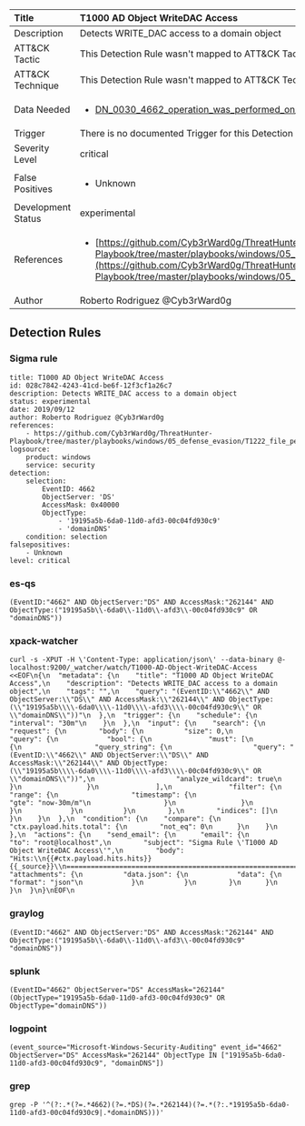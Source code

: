 | Title                | T1000 AD Object WriteDAC Access                                                                                                                                                 |
|:---------------------|:------------------------------------------------------------------------------------------------------------------------------------------------------------|
| Description          | Detects WRITE_DAC access to a domain object                                                                                                                                           |
| ATT&amp;CK Tactic    |   This Detection Rule wasn't mapped to ATT&amp;CK Tactic yet  |
| ATT&amp;CK Technique |  This Detection Rule wasn't mapped to ATT&amp;CK Technique yet  |
| Data Needed          | <ul><li>[DN_0030_4662_operation_was_performed_on_an_object](../Data_Needed/DN_0030_4662_operation_was_performed_on_an_object.md)</li></ul>  |
| Trigger              |  There is no documented Trigger for this Detection Rule yet  |
| Severity Level       | critical |
| False Positives      | <ul><li>Unknown</li></ul>  |
| Development Status   | experimental |
| References           | <ul><li>[https://github.com/Cyb3rWard0g/ThreatHunter-Playbook/tree/master/playbooks/windows/05_defense_evasion/T1222_file_permissions_modification/ad_replication_user_backdoor.md](https://github.com/Cyb3rWard0g/ThreatHunter-Playbook/tree/master/playbooks/windows/05_defense_evasion/T1222_file_permissions_modification/ad_replication_user_backdoor.md)</li></ul>  |
| Author               | Roberto Rodriguez @Cyb3rWard0g |


## Detection Rules

### Sigma rule

```
title: T1000 AD Object WriteDAC Access
id: 028c7842-4243-41cd-be6f-12f3cf1a26c7
description: Detects WRITE_DAC access to a domain object
status: experimental
date: 2019/09/12
author: Roberto Rodriguez @Cyb3rWard0g
references:
    - https://github.com/Cyb3rWard0g/ThreatHunter-Playbook/tree/master/playbooks/windows/05_defense_evasion/T1222_file_permissions_modification/ad_replication_user_backdoor.md
logsource:
    product: windows
    service: security
detection:
    selection: 
        EventID: 4662
        ObjectServer: 'DS'
        AccessMask: 0x40000
        ObjectType:
            - '19195a5b-6da0-11d0-afd3-00c04fd930c9'
            - 'domainDNS'
    condition: selection
falsepositives:
    - Unknown
level: critical

```





### es-qs
    
```
(EventID:"4662" AND ObjectServer:"DS" AND AccessMask:"262144" AND ObjectType:("19195a5b\\-6da0\\-11d0\\-afd3\\-00c04fd930c9" OR "domainDNS"))
```


### xpack-watcher
    
```
curl -s -XPUT -H \'Content-Type: application/json\' --data-binary @- localhost:9200/_watcher/watch/T1000-AD-Object-WriteDAC-Access <<EOF\n{\n  "metadata": {\n    "title": "T1000 AD Object WriteDAC Access",\n    "description": "Detects WRITE_DAC access to a domain object",\n    "tags": "",\n    "query": "(EventID:\\"4662\\" AND ObjectServer:\\"DS\\" AND AccessMask:\\"262144\\" AND ObjectType:(\\"19195a5b\\\\-6da0\\\\-11d0\\\\-afd3\\\\-00c04fd930c9\\" OR \\"domainDNS\\"))"\n  },\n  "trigger": {\n    "schedule": {\n      "interval": "30m"\n    }\n  },\n  "input": {\n    "search": {\n      "request": {\n        "body": {\n          "size": 0,\n          "query": {\n            "bool": {\n              "must": [\n                {\n                  "query_string": {\n                    "query": "(EventID:\\"4662\\" AND ObjectServer:\\"DS\\" AND AccessMask:\\"262144\\" AND ObjectType:(\\"19195a5b\\\\-6da0\\\\-11d0\\\\-afd3\\\\-00c04fd930c9\\" OR \\"domainDNS\\"))",\n                    "analyze_wildcard": true\n                  }\n                }\n              ],\n              "filter": {\n                "range": {\n                  "timestamp": {\n                    "gte": "now-30m/m"\n                  }\n                }\n              }\n            }\n          }\n        },\n        "indices": []\n      }\n    }\n  },\n  "condition": {\n    "compare": {\n      "ctx.payload.hits.total": {\n        "not_eq": 0\n      }\n    }\n  },\n  "actions": {\n    "send_email": {\n      "email": {\n        "to": "root@localhost",\n        "subject": "Sigma Rule \'T1000 AD Object WriteDAC Access\'",\n        "body": "Hits:\\n{{#ctx.payload.hits.hits}}{{_source}}\\n================================================================================\\n{{/ctx.payload.hits.hits}}",\n        "attachments": {\n          "data.json": {\n            "data": {\n              "format": "json"\n            }\n          }\n        }\n      }\n    }\n  }\n}\nEOF\n
```


### graylog
    
```
(EventID:"4662" AND ObjectServer:"DS" AND AccessMask:"262144" AND ObjectType:("19195a5b\\-6da0\\-11d0\\-afd3\\-00c04fd930c9" "domainDNS"))
```


### splunk
    
```
(EventID="4662" ObjectServer="DS" AccessMask="262144" (ObjectType="19195a5b-6da0-11d0-afd3-00c04fd930c9" OR ObjectType="domainDNS"))
```


### logpoint
    
```
(event_source="Microsoft-Windows-Security-Auditing" event_id="4662" ObjectServer="DS" AccessMask="262144" ObjectType IN ["19195a5b-6da0-11d0-afd3-00c04fd930c9", "domainDNS"])
```


### grep
    
```
grep -P '^(?:.*(?=.*4662)(?=.*DS)(?=.*262144)(?=.*(?:.*19195a5b-6da0-11d0-afd3-00c04fd930c9|.*domainDNS)))'
```



